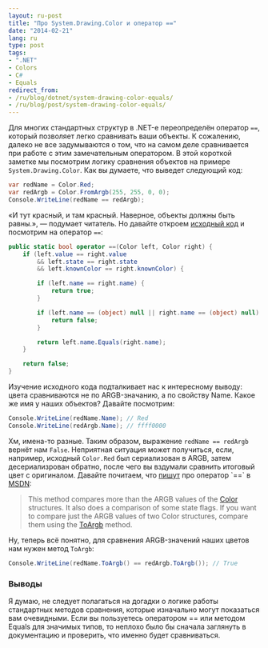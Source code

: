 ```yaml
---
layout: ru-post
title: "Про System.Drawing.Color и оператор =="
date: "2014-02-21"
lang: ru
type: post
tags:
- ".NET"
- Colors
- C#
- Equals
redirect_from:
- /ru/blog/dotnet/system-drawing-color-equals/
- /ru/blog/post/system-drawing-color-equals/
---
```


Для многих стандартных структур в .NET-е переопределён оператор `==`, который позволяет легко сравнивать ваши объекты. К сожалению, далеко не все задумываются о том, что на самом деле сравнивается при работе с этим замечательным оператором. В этой короткой заметке мы посмотрим логику сравнения объектов на примере `System.Drawing.Color`. Как вы думаете, что выведет следующий код:

```cs
var redName = Color.Red;
var redArgb = Color.FromArgb(255, 255, 0, 0);
Console.WriteLine(redName == redArgb);
```

<!--more-->

«И тут красный, и там красный. Наверное, объекты должны быть равны.», — подумает читатель. Но давайте откроем [исходный код](http://www.dotnetframework.org/default.aspx/Net/Net/3@5@50727@3053/DEVDIV/depot/DevDiv/releases/whidbey/netfxsp/ndp/fx/src/CommonUI/System/Drawing/Color@cs/1/Color@cs) и посмотрим на оператор `==`:

```cs
public static bool operator ==(Color left, Color right) {
    if (left.value == right.value
        && left.state == right.state
        && left.knownColor == right.knownColor) {

        if (left.name == right.name) {
            return true;
        }

        if (left.name == (object) null || right.name == (object) null) {
            return false;
        }

        return left.name.Equals(right.name);
    }

    return false;
}
```

Изучение исходного кода подталкивает нас к интересному выводу: цвета сравниваются не по ARGB-значанию, а по свойству Name. Какое же имя у наших объектов? Давайте посмотрим:

```cs
Console.WriteLine(redName.Name); // Red
Console.WriteLine(redArgb.Name); // ffff0000
```

Хм, имена-то разные. Таким образом, выражение `redName == redArgb` вернёт нам `False`. Неприятная ситуация может получиться, если, например, исходный `Color.Red` был сериализован в ARGB, затем десериализрован обратно, после чего вы вздумали сравнить итоговый цвет с оригиналом. Давайте почитаем, что [пишут](http://msdn.microsoft.com/en-us/library/system.drawing.color.op_equality(v=vs.110).aspx) про оператор `==` в [MSDN](http://msdn.microsoft.com/en-us/library/system.drawing.color.op_equality(v=vs.110).aspx):

> This method compares more than the ARGB values of the	[Color](http://msdn.microsoft.com/en-us/library/system.drawing.color(v=vs.110).aspx) structures. It also does a comparison of some state flags. If you want to compare just the ARGB values of two Color structures, compare them using the [ToArgb](http://msdn.microsoft.com/en-us/library/system.drawing.color.toargb(v=vs.110).aspx) method.

Ну, теперь всё понятно, для сравнения ARGB-значений наших цветов нам нужен метод `ToArgb`:

```cs
Console.WriteLine(redName.ToArgb() == redArgb.ToArgb()); // True
```

### Выводы

Я думаю, не следует полагаться на догадки о логике работы стандартных методов сравнения, которые изначально могут показаться вам очевидными. Если вы пользуетесь оператором == или методом Equals для значимых типов, то неплохо было бы сначала заглянуть в документацию и проверить, что именно будет сравниваться.